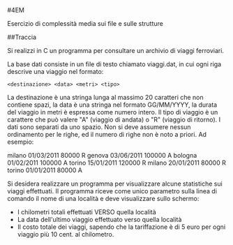 #4EM

Esercizio di complessità media sui file e sulle strutture

##Traccia

Si realizzi in C un programma per consultare un archivio di viaggi ferroviari.

La base dati consiste in un file di testo chiamato viaggi.dat, in cui ogni riga descrive una viaggio nel formato:

`<destinazione> <data> <metri> <tipo>`

La destinazione è una stringa lunga al massimo 20 caratteri che non contiene spazi, la data è una stringa nel formato GG/MM/YYYY,
la durata del viaggio in metri è espressa come numero intero. Il tipo di viaggio è un carattere che può valere "A" (viaggio di andata) o
"R" (viaggio di ritorno). I dati sono separati da uno spazio. Non si deve assumere nessun ordinamento per le righe, ed il numero di righe non è noto a priori.
Ad esempio:

milano 01/03/2011 80000 R
genova 03/06/2011 100000 A
bologna 01/02/2011 100000 A
torino 15/01/2011 120000 R
milano 20/01/2011 80000 R
torino 01/01/2011 80000 A

Si desidera realizzare un programma per visualizzare alcune statistiche sui viaggi effettuati. Il programma riceve come unico parametro sulla linea di comando il nome di una località e deve visualizzare sullo schermo:
-	I chilometri totali effettuati VERSO quella località
-	La data dell'ultimo viaggio effettuato verso quella località
-	Il costo totale dei viaggi, sapendo che la tariffazione è di 5 euro per ogni viaggio più 10 cent. al chilometro.

